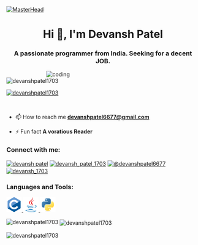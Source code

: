 [![MasterHead](https://1.bp.blogspot.com/-7A4WynwLsMw/XbBpCXG8fHI/AAAAAAAAMt4/uOa1bpLskYgrwGbllhSu2SDj_Mig8SXJQCLcBGAsYHQ/s1600/2000_600px.gif)](https://rishavchanda.io)
<h1 align="center">Hi 👋, I'm Devansh Patel</h1>
<h3 align="center">A passionate programmer from India. Seeking for a decent JOB.</h3>
<img align="right" alt="coding" width="400" src="https://cdn.dribbble.com/users/1162077/screenshots/3848914/programmer.gif">

<p align="left"> <img src="https://komarev.com/ghpvc/?username=devanshpatel1703&label=Profile%20views&color=0e75b6&style=flat" alt="devanshpatel1703" /> </p>

<p align="left"> <a href="https://github.com/ryo-ma/github-profile-trophy"><img src="https://github-profile-trophy.vercel.app/?username=devanshpatel1703" alt="devanshpatel1703" /></a> </p>

<p align="left"> <a href="https://twitter.com/" target="blank"><img src="https://img.shields.io/twitter/follow/?logo=twitter&style=for-the-badge" alt="" /></a> </p>

- 📫 How to reach me **devanshpatel6677@gmail.com**

- ⚡ Fun fact **A voratious Reader**

<h3 align="left">Connect with me:</h3>
<p align="left">
<a href="https://fb.com/devansh patel" target="blank"><img align="center" src="https://raw.githubusercontent.com/rahuldkjain/github-profile-readme-generator/master/src/images/icons/Social/facebook.svg" alt="devansh patel" height="30" width="40" /></a>
<a href="https://instagram.com/devansh_patel_1703" target="blank"><img align="center" src="https://raw.githubusercontent.com/rahuldkjain/github-profile-readme-generator/master/src/images/icons/Social/instagram.svg" alt="devansh_patel_1703" height="30" width="40" /></a>
<a href="https://www.hackerrank.com/@devanshpatel6677" target="blank"><img align="center" src="https://raw.githubusercontent.com/rahuldkjain/github-profile-readme-generator/master/src/images/icons/Social/hackerrank.svg" alt="@devanshpatel6677" height="30" width="40" /></a>
<a href="https://www.leetcode.com/devansh_1703" target="blank"><img align="center" src="https://raw.githubusercontent.com/rahuldkjain/github-profile-readme-generator/master/src/images/icons/Social/leet-code.svg" alt="devansh_1703" height="30" width="40" /></a>
</p>

<h3 align="left">Languages and Tools:</h3>
<p align="left"> <a href="https://www.cprogramming.com/" target="_blank" rel="noreferrer"> <img src="https://raw.githubusercontent.com/devicons/devicon/master/icons/c/c-original.svg" alt="c" width="40" height="40"/> </a> <a href="https://www.java.com" target="_blank" rel="noreferrer"> <img src="https://raw.githubusercontent.com/devicons/devicon/master/icons/java/java-original.svg" alt="java" width="40" height="40"/> </a> <a href="https://www.python.org" target="_blank" rel="noreferrer"> <img src="https://raw.githubusercontent.com/devicons/devicon/master/icons/python/python-original.svg" alt="python" width="40" height="40"/> </a> </p>

<p><img align="left" src="https://github-readme-stats.vercel.app/api/top-langs?username=devanshpatel1703&show_icons=true&locale=en&layout=compact" alt="devanshpatel1703" /></p>

<p>&nbsp;<img align="center" src="https://github-readme-stats.vercel.app/api?username=devanshpatel1703&show_icons=true&locale=en" alt="devanshpatel1703" /></p>

<p><img align="center" src="https://github-readme-streak-stats.herokuapp.com/?user=devanshpatel1703&" alt="devanshpatel1703" /></p>
